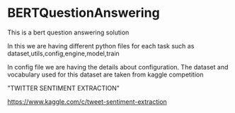 # BERTQuestionAnswering
This is a bert question answering solution

In this we are having different python files for each task such as dataset,utils,config,engine,model,train



In config file we are having the details about configuration.
The dataset and vocabulary used for this dataset are taken from kaggle competition

"TWITTER SENTIMENT EXTRACTION"

https://www.kaggle.com/c/tweet-sentiment-extraction
